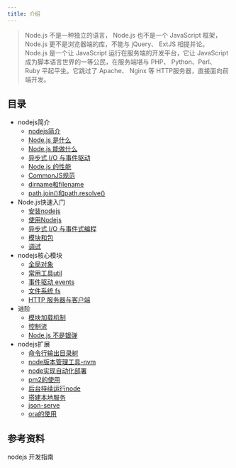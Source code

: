 ```yaml
---
title: 介绍
---
```


> Node.js 不是一种独立的语言， Node.js 也不是一个 JavaScript 框架，Node.js 更不是浏览器端的库，不能与 jQuery、 ExtJS 相提并论。 Node.js 是一个让 JavaScript 运行在服务端的开发平台，它让 JavaScript 成为脚本语言世界的一等公民，在服务端堪与 PHP、 Python、Perl、 Ruby 平起平坐。它跳过了 Apache、 Nginx 等 HTTP服务器，直接面向前端开发。

## 目录

- nodejs简介
  - [nodejs简介](./nodejs-note-00.md)
  - [Node.js 是什么](./nodejs-note-14.md)
  - [Node.js 能做什么](./nodejs-note-15.md)
  - [异步式 I/O 与事件驱动](./nodejs-note-16.md)
  - [Node.js 的性能](./nodejs-note-17.md)
  - [CommonJS规范](./nodejs-note-18.md)
  - [dirname和filename](nodejs-note-30.md)
  - [path.join()和path.resolve()](nodejs-note-35.md)
- Node.js快速入门
  - [安装nodejs](./nodejs-note-26.md)
  - [使用Nodejs ](./nodejs-note-19.md)
  - [异步式 I/O 与事件式编程](./nodejs-note-20.md)
  - [ 模块和包](./nodejs-note-21.md)
  - [调试](./nodejs-note-22.md)
- nodejs核心模块
  - [全局对象](./nodejs-note-09.md)
  - [常用工具util](./nodejs-note-10.md)
  - [事件驱动 events](./nodejs-note-11.md)
  - [文件系统 fs](./nodejs-note-12.md)
  - [HTTP 服务器与客户端](./nodejs-note-13.md)
- 进阶
  - [模块加载机制](./nodejs-note-23.md)
  - [控制流](./nodejs-note-24.md)
  - [Node.js 不是银弹](./nodejs-note-25.md)
- nodejs扩展
  - [命令行输出目录树](./nodejs-note-01.md)
  - [node版本管理工具-nvm](./nodejs-note-02.md)
  - [node实现自动化部署](./nodejs-note-03.md)
  - [pm2的使用](./nodejs-note-04.md)
  - [后台持续运行node](./nodejs-note-05.md)
  - [搭建本地服务](./nodejs-note-06.md)
  - [json-serve](./nodejs-note-07.md)
  - [ora的使用](./nodejs-note-08.md)

## 参考资料  

nodejs 开发指南




